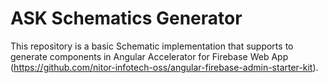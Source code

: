 # ASK Schematics Generator

This repository is a basic Schematic implementation that supports to generate components in Angular Accelerator for Firebase Web App (https://github.com/nitor-infotech-oss/angular-firebase-admin-starter-kit).
